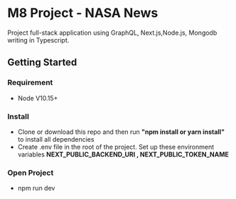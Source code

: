 # M8 Project - NASA News

Project full-stack application using GraphQL, Next.js,Node.js, Mongodb writing in Typescript.

## Getting Started

### Requirement

- Node V10.15+

### Install

- Clone or download this repo and then run **"npm install or yarn install"** to install all dependencies
- Create .env file in the root of the project. Set up these environment variables 
**NEXT_PUBLIC_BACKEND_URI , NEXT_PUBLIC_TOKEN_NAME**

### Open Project
- npm run dev